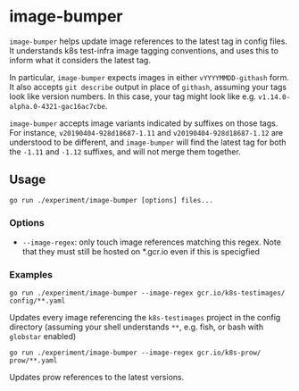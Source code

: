 # image-bumper

`image-bumper` helps update image references to the latest tag in config files. It understands k8s test-infra
image tagging conventions, and uses this to inform what it considers the latest tag.

In particular, `image-bumper` expects images in either `vYYYYMMDD-githash` form. It also accepts
`git describe` output in place of `githash`, assuming your tags look like version numbers. In this
case, your tag might look like e.g. `v1.14.0-alpha.0-4321-gac16ac7cbe`.

`image-bumper` accepts image variants indicated by suffixes on those tags. For instance,
`v20190404-928d18687-1.11` and `v20190404-928d18687-1.12` are understood to be different, and
`image-bumper` will find the latest tag for both the `-1.11` and `-1.12` suffixes, and will not
merge them together.

## Usage

```
go run ./experiment/image-bumper [options] files...
```

### Options

* `--image-regex`: only touch image references matching this regex. Note that they must still be
                   hosted on *.gcr.io even if this is specigfied

### Examples

```
go run ./experiment/image-bumper --image-regex gcr.io/k8s-testimages/ config/**.yaml
```

Updates every image referencing the `k8s-testimages` project in the config directory (assuming
your shell understands `**`, e.g. fish, or bash with `globstar` enabled)

```
go run ./experiment/image-bumper --image-regex gcr.io/k8s-prow/ prow/**.yaml
```

Updates prow references to the latest versions.
